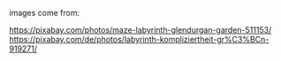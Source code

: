 images come from:

https://pixabay.com/photos/maze-labyrinth-glendurgan-garden-511153/
https://pixabay.com/de/photos/labyrinth-kompliziertheit-gr%C3%BCn-919271/